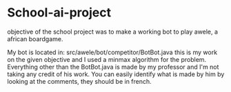 # School-ai-project
objective of the school project was to make a working bot to play awele, a african boardgame.

My bot is located in: src/awele/bot/competitor/BotBot.java
this is my work on the given objective and I used a minmax algorithm for the problem.
Everything other than the BotBot.java is made by my professor and I'm not taking any credit of his work.
You can easily identify what is made by him by looking at the comments, they should be in french.
